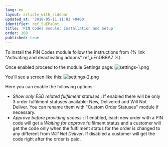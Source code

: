 ```yaml
---
lang: en
layout: article_with_sidebar
updated_at: '2018-05-11 11:02 +0400'
identifier: ref_5uEPaGnt
title: 'PIN Codes module: Installation and Setup'
order: 100
published: true
---
```

To install the PIN Codes module follow the instructions from {% link "Activating and deactivating addons" ref_uEnDBBA7 %}.

Once enabled proceed to the module Settings page:
![settings-1.png]({{site.baseurl}}/attachments/ref_5uEPaGnt/settings-1.png)

You'll see a screen like this:
![settings-2.png]({{site.baseurl}}/attachments/ref_5uEPaGnt/settings-2.png)

Here you can enable the following options:
* _Show only ESD related fulfilment statuses_ : If enabled there will be only 3 order fulfilment statuses available: New, Delivered and Will Not Deliver. You can rename them with "Custom Order Statuses" module if necessary.
* _Approve before providing access_ : If enabled, each new order with a PIN code will get a _Waiting for approve_ fulfilment status and a customer will get the code only when the fulfilment status for the order is changed to any different from _Will Not Deliver_. If disabled a customer will get the code right after the order is paid.

